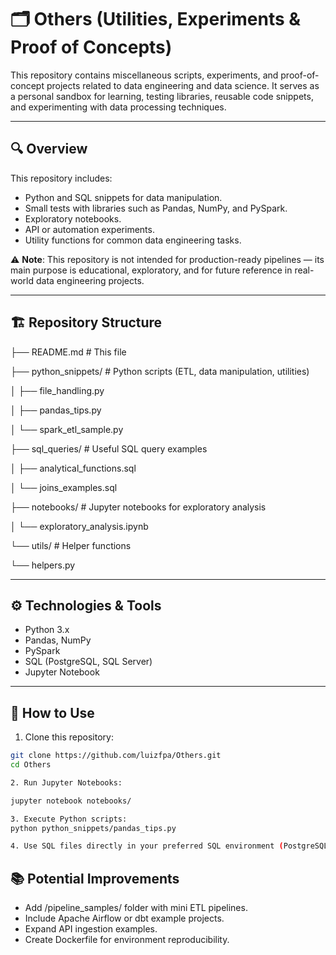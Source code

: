 # 🗂️ Others (Utilities, Experiments & Proof of Concepts)

This repository contains miscellaneous scripts, experiments, and proof-of-concept projects related to data engineering and data science. It serves as a personal sandbox for learning, testing libraries, reusable code snippets, and experimenting with data processing techniques.

---

## 🔍 Overview

This repository includes:
- Python and SQL snippets for data manipulation.
- Small tests with libraries such as Pandas, NumPy, and PySpark.
- Exploratory notebooks.
- API or automation experiments.
- Utility functions for common data engineering tasks.

⚠️ **Note**: This repository is not intended for production-ready pipelines — its main purpose is educational, exploratory, and for future reference in real-world data engineering projects.

---

## 🏗️ Repository Structure

├── README.md # This file

├── python_snippets/ # Python scripts (ETL, data manipulation, utilities)

│ ├── file_handling.py

│ ├── pandas_tips.py

│ └── spark_etl_sample.py

├── sql_queries/ # Useful SQL query examples

│ ├── analytical_functions.sql

│ └── joins_examples.sql

├── notebooks/ # Jupyter notebooks for exploratory analysis

│ └── exploratory_analysis.ipynb

└── utils/ # Helper functions

└── helpers.py


---

## ⚙️ Technologies & Tools

- Python 3.x
- Pandas, NumPy
- PySpark
- SQL (PostgreSQL, SQL Server)
- Jupyter Notebook

---

## 🚀 How to Use

1. Clone this repository:
```bash
git clone https://github.com/luizfpa/Others.git
cd Others

2. Run Jupyter Notebooks:

jupyter notebook notebooks/

3. Execute Python scripts:
python python_snippets/pandas_tips.py

4. Use SQL files directly in your preferred SQL environment (PostgreSQL, etc.).
```

## 📚 Potential Improvements

- Add /pipeline_samples/ folder with mini ETL pipelines.
- Include Apache Airflow or dbt example projects.
- Expand API ingestion examples.
- Create Dockerfile for environment reproducibility.

